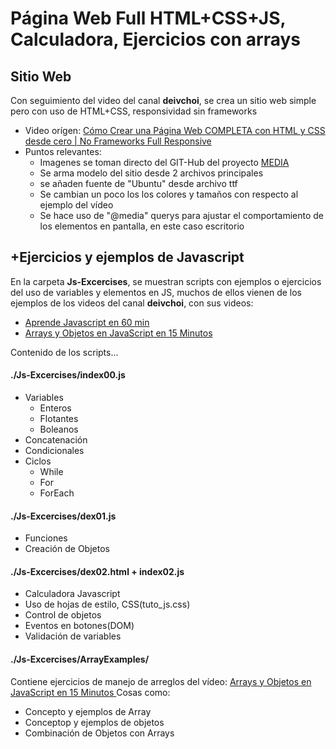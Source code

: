 # Página Web Full HTML+CSS+JS, Calculadora, Ejercicios con arrays
## Sitio Web
Con seguimiento del video del canal **deivchoi**, se crea un sitio web simple pero con uso de HTML+CSS, responsividad sin frameworks
* Video orígen: [Cómo Crear una Página Web COMPLETA con HTML y CSS desde cero | No Frameworks Full Responsive
](https://www.youtube.com/watch?v=8-RC-Q7Wtzc)
* Puntos relevantes:
    + Imagenes se toman directo del GIT-Hub del proyecto [MEDIA](https://github.com/choidavid4/pagina-completa-html-css/tree/master/media)
    + Se arma modelo del sitio desde 2 archivos principales
    + se añaden fuente de "Ubuntu" desde archivo ttf
    + Se cambian un poco los los colores y tamaños con respecto al ejemplo del vídeo
    + Se hace uso de "@media" querys para ajustar el comportamiento de los elementos en pantalla, en este caso escritorio

## +Ejercicios y ejemplos de Javascript
En la carpeta **Js-Excercises**, se muestran scripts con ejemplos o ejercicios del uso de variables y elementos en JS, muchos de ellos vienen de los ejemplos de los videos del canal **deivchoi**, con sus videos:
- [Aprende Javascript en 60 min](https://www.youtube.com/watch?v=bmGPv687toc)
- [Arrays y Objetos en JavaScript en 15 Minutos
](https://www.youtube.com/watch?v=5DaZXXbHI_U&t=904s)

Contenido de los scripts...
#### ./Js-Excercises/index00.js
* Variables
    + Enteros
    + Flotantes
    + Boleanos
* Concatenación
* Condicionales
* Ciclos
    + While
    + For
    + ForEach

#### ./Js-Excercises/dex01.js
* Funciones
* Creación de Objetos

#### ./Js-Excercises/dex02.html + index02.js
* Calculadora Javascript
* Uso de hojas de estilo, CSS(tuto_js.css)
* Control de objetos
* Eventos en botones(DOM)
* Validación de variables

#### ./Js-Excercises/ArrayExamples/
Contiene ejercicios de manejo de arreglos del vídeo: [Arrays y Objetos en JavaScript en 15 Minutos
](https://www.youtube.com/watch?v=5DaZXXbHI_U&t=904s)
Cosas como:
* Concepto y ejemplos de Array
* Conceptop y ejemplos de objetos
* Combinación de Objetos con Arrays